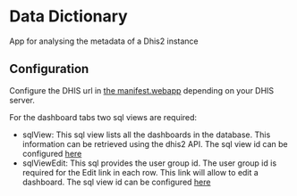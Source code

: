 # Data Dictionary

App for analysing the metadata of a Dhis2 instance


## Configuration
Configure the DHIS url in [the manifest.webapp](manifest.webapp#L6) depending on your DHIS server.

For the dashboard tabs two sql views are required:

- sqlView: This sql view lists all the dashboards in the database. This information can be retrieved using the dhis2 API. The sql view id can be configured [here](index.html#L98)
- sqlViewEdit: This sql provides the user group id. The user group id is required for the Edit link in each row. This link will allow to edit a dashboard. The sql view id can be configured [here](index.html#L101)

